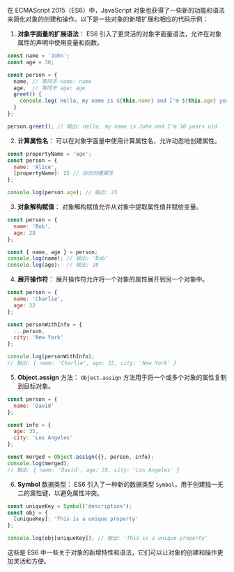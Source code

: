在 ECMAScript 2015（ES6）中，JavaScript 对象也获得了一些新的功能和语法来简化对象的创建和操作。以下是一些对象的新增扩展和相应的代码示例：

1. **对象字面量的扩展语法**：
   ES6 引入了更灵活的对象字面量语法，允许在对象属性的声明中使用变量和函数。

```javascript
const name = 'John';
const age = 30;

const person = {
  name, // 等同于 name: name
  age,  // 等同于 age: age
  greet() {
    console.log(`Hello, my name is ${this.name} and I'm ${this.age} years old.`);
  }
};

person.greet(); // 输出: Hello, my name is John and I'm 30 years old.
```

2. **计算属性名**：
   可以在对象字面量中使用计算属性名，允许动态地创建属性。

```javascript
const propertyName = 'age';
const person = {
  name: 'Alice',
  [propertyName]: 25 // 动态创建属性
};

console.log(person.age); // 输出: 25
```

3. **对象解构赋值**：
   对象解构赋值允许从对象中提取属性值并赋给变量。

```javascript
const person = {
  name: 'Bob',
  age: 28
};

const { name, age } = person;
console.log(name); // 输出: 'Bob'
console.log(age);  // 输出: 28
```

4. **展开操作符**：
   展开操作符允许将一个对象的属性展开到另一个对象中。

```javascript
const person = {
  name: 'Charlie',
  age: 22
};

const personWithInfo = {
  ...person,
  city: 'New York'
};

console.log(personWithInfo);
// 输出: { name: 'Charlie', age: 22, city: 'New York' }
```

5. **Object.assign** 方法：
   `Object.assign` 方法用于将一个或多个对象的属性复制到目标对象。

```javascript
const person = {
  name: 'David'
};

const info = {
  age: 35,
  city: 'Los Angeles'
};

const merged = Object.assign({}, person, info);
console.log(merged);
// 输出: { name: 'David', age: 35, city: 'Los Angeles' }
```

6. **Symbol** 数据类型：
   ES6 引入了一种新的数据类型 `Symbol`，用于创建独一无二的属性键，以避免属性冲突。

```javascript
const uniqueKey = Symbol('description');
const obj = {
  [uniqueKey]: 'This is a unique property'
};

console.log(obj[uniqueKey]); // 输出: 'This is a unique property'
```

这些是 ES6 中一些关于对象的新增特性和语法，它们可以让对象的创建和操作更加灵活和方便。